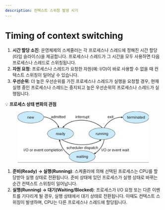 ```yaml
---
description: 컨텍스트 스위칭 발생 시기
---
```


# Timing of context switching

1. **시간 할당 소진**: 운영체제의 스케줄러는 각 프로세스나 스레드에 정해진 시간 할당(타임 슬라이스)을 제공합니다. 프로세스나 스레드가 그 시간을 모두 사용하면 다음 프로세스나 스레드로 스위칭됩니다.
2. **자원 요청**: 프로세스나 스레드가 요청한 자원(예: I/O)이 바로 사용할 수 없을 때 컨텍스트 스위칭이 일어날 수 있습니다.
3. **우선순위**: 더 높은 우선순위를 가진 프로세스나 스레드가 실행을 요청할 경우, 현재 실행 중인 프로세스나 스레드는 중지되고 높은 우선순위의 프로세스나 스레드가 실행됩니다.

💡 **프로세스 상태 변화의 관점**

<figure><img src="../../../.gitbook/assets/image (6) (1) (1) (1) (1) (1) (1) (1) (1) (1).png" alt=""><figcaption></figcaption></figure>

1. **준비(Ready) → 실행(Running)**: 스케줄러에 의해 선택된 프로세스는 CPU를 할당받아 실행 상태로 전환됩니다. 준비 상태에 있던 프로세스가 실행 상태로 바뀌는 순간 컨텍스트 스위칭이 일어납니다.
2. **실행(Running) → 대기(Waiting/Blocked)**: 프로세스가 I/O 요청 또는 다른 이벤트를 기다리게 될 경우, 실행 상태에서 대기 상태로 전환됩니다. 이때도 컨텍스트 스위칭이 발생하며, CPU는 다른 프로세스나 스레드에 할당됩니다.

